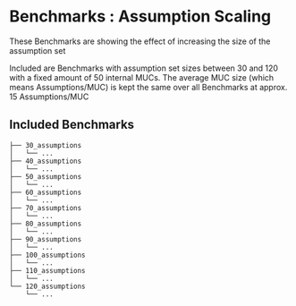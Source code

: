 # Benchmarks : Assumption Scaling

These Benchmarks are showing the effect of increasing the size of the assumption set

Included are Benchmarks with assumption set sizes between 30 and 120 with a fixed amount of 50 internal MUCs. The
average MUC size (which means Assumptions/MUC) is kept the same over all Benchmarks at approx. 15 Assumptions/MUC

## Included Benchmarks

```
├── 30_assumptions
│   └── ...
├── 40_assumptions
│   └── ...
├── 50_assumptions
│   └── ...
├── 60_assumptions
│   └── ...
├── 70_assumptions
│   └── ...
├── 80_assumptions
│   └── ...
├── 90_assumptions
│   └── ...
├── 100_assumptions
│   └── ...
├── 110_assumptions
│   └── ...
└── 120_assumptions
    └── ...
```